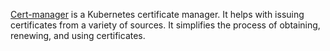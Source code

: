 [Cert-manager](https://cert-manager.io/docs/) is a  Kubernetes certificate manager. It helps with issuing certificates from a variety of sources. It simplifies the process of obtaining, renewing, and using certificates.

